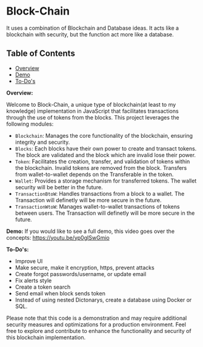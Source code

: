 # Block-Chain
It uses a combination of Blockchain and Database ideas. It acts like a blockchain with security, but the function act more like a database.

## Table of Contents
- [Overview](#overview)
- [Demo](#demo)
- [To-Do's](#ToDos)


**Overview:**

Welcome to Block-Chain, a unique type of blockchain(at least to my knowledge) implementation in JavaScript that 
facilitates transactions through the use of tokens from the blocks. This project leverages the following modules:

- `Blockchain`: Manages the core functionality of the blockchain, ensuring integrity and security.
- `Blocks`: Each blocks have their own power to create and transact tokens. The block are validated and the block which are invalid lose their power.
- `Token`: Facilitates the creation, transfer, and validation of tokens within the blockchain. Invalid tokens are removed from the block. Transfers from wallet-to-wallet depends on the Transferable in the token.
- `Wallet`: Provides a storage mechanism for transferred tokens. The wallet security will be better in the future. 
- `TransactionBtoW`: Handles transactions from a block to a wallet. The Transaction will definetly will be more secure in the future.
- `TransactionWtoW`: Manages wallet-to-wallet transactions of tokens between users. The Transaction will definetly will be more secure in the future.

**Demo:**
If you would like to see a full demo, this video goes over the concepts: https://youtu.be/yp0gISwGmio

**To-Do's:**
- Improve UI
- Make secure, make it encryption, https, prevent attacks
- Create forgot passwords/username, or update email
- Fix alerts style
- Create a token search
- Send email when block sends token
- Instead of using nested Dictonarys, create a database using Docker or SQL.

Please note that this code is a demonstration and may require additional security measures and optimizations for a production environment. 
Feel free to explore and contribute to enhance the functionality and security of this blockchain implementation.
